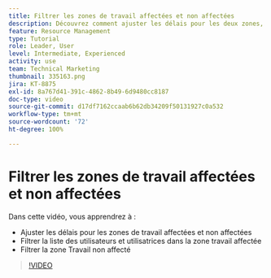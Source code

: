 ```yaml
---
title: Filtrer les zones de travail affectées et non affectées
description: Découvrez comment ajuster les délais pour les deux zones, filtrer la liste des utilisateurs et utilisatrices dans la zone de travail affectée et filtrer la zone de travail non affecté.
feature: Resource Management
type: Tutorial
role: Leader, User
level: Intermediate, Experienced
activity: use
team: Technical Marketing
thumbnail: 335163.png
jira: KT-8875
exl-id: 8a767d41-391c-4862-8b49-6d9480cc8187
doc-type: video
source-git-commit: d17df7162ccaab6b62db34209f50131927c0a532
workflow-type: tm+mt
source-wordcount: '72'
ht-degree: 100%

---
```


# Filtrer les zones de travail affectées et non affectées

Dans cette vidéo, vous apprendrez à :

* Ajuster les délais pour les zones de travail affectées et non affectées
* Filtrer la liste des utilisateurs et utilisatrices dans la zone travail affectée
* Filtrer la zone Travail non affecté

>[!VIDEO](https://video.tv.adobe.com/v/335163/?quality=12&learn=on&enablevpops)
